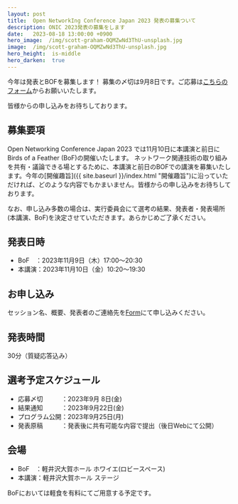 ```yaml
---
layout: post
title:  Open NetworkIng Conference Japan 2023 発表の募集ついて
description: ONIC 2023発表の募集をします
date:   2023-08-18 13:00:00 +0900
hero_image:  /img/scott-graham-OQMZwNd3ThU-unsplash.jpg
image:  /img/scott-graham-OQMZwNd3ThU-unsplash.jpg
hero_height:  is-middle
hero_darken:  true
---
```


今年は発表とBOFを募集します！ 募集の〆切は9月8日です。ご応募は[こちらのフォーム](https://docs.google.com/forms/d/e/1FAIpQLSfuJsAS3Q2Qahy1WBMnnuv8SYJUfA7gutHubbXYSRVhmKUJdQ/viewform?fbclid=IwAR0f7ejp4hiVVoxsljIohRz5aQiF7sGFMIZinh2CJbmRNCI-SjTpeuT6cLw)からお願いいたします。

皆様からの申し込みをお待ちしております。

## 募集要項
Open Networking Conference Japan 2023 では11月10日に本講演と前日にBirds of a Feather (BoF)の開催いたします。
ネットワーク関連技術の取り組みを共有・議論できる場とするために、本講演と前日のBOFでの講演を募集いたします。今年の[開催趣旨]({{ site.baseurl }}/index.html "開催趣旨")に沿っていただければ、どのような内容でもかまいません。皆様からの申し込みをお待ちしております。

なお、申し込み多数の場合は、実行委員会にて選考の結果、発表者・発表場所(本講演、BoF)を決定させていただきます。あらかじめご了承ください。

## 発表日時

 - BoF　：2023年11月9日（木）17:00〜20:30
 - 本講演：2023年11月10日（金）10:20〜19:30
 
## お申し込み

セッション名、概要、発表者のご連絡先を[Form](https://docs.google.com/forms/d/e/1FAIpQLSfuJsAS3Q2Qahy1WBMnnuv8SYJUfA7gutHubbXYSRVhmKUJdQ/viewform "申し込みフォーム")にて申し込みください。

## 発表時間

30分（質疑応答込み）

## 選考予定スケジュール

 - 応募〆切　　　：2023年9月 8日(金)
 - 結果通知　　　：2023年9月22日(金)
 - プログラム公開：2023年9月25日(月)
 - 発表原稿　　　：発表後に共有可能な内容で提出（後日Webにて公開）

## 会場

 - BoF　：軽井沢大賀ホール ホワイエ(ロビースペース)
 - 本講演：軽井沢大賀ホール ステージ

BoFにおいては軽食を有料にてご用意する予定です。
